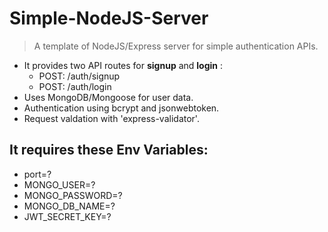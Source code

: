 # Simple-NodeJS-Server

> A template of NodeJS/Express server for simple authentication APIs.

* It provides two API routes for **signup** and **login** : 
  * POST: /auth/signup
  * POST: /auth/login
* Uses MongoDB/Mongoose for user data.
* Authentication using bcrypt and jsonwebtoken.
* Request valdation with 'express-validator'.

## It requires these Env Variables:
* port=?
* MONGO_USER=?
* MONGO_PASSWORD=?
* MONGO_DB_NAME=?
* JWT_SECRET_KEY=?
